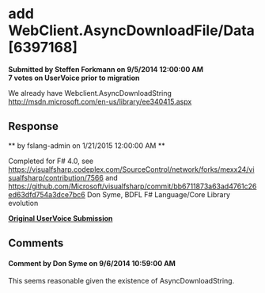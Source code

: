 # add WebClient.AsyncDownloadFile/Data [6397168] #

**Submitted by Steffen Forkmann on 9/5/2014 12:00:00 AM**  
**7 votes on UserVoice prior to migration**  

We already have Webclient.AsyncDownloadString http://msdn.microsoft.com/en-us/library/ee340415.aspx



## Response ##
** by fslang-admin on 1/21/2015 12:00:00 AM **

Completed for F# 4.0, see https://visualfsharp.codeplex.com/SourceControl/network/forks/mexx24/visualfsharp/contribution/7566 and https://github.com/Microsoft/visualfsharp/commit/bb6711873a63ad4761c26ed63dfd754a3dce7bc6
Don Syme, BDFL F# Language/Core Library evolution


**[Original UserVoice Submission](https://fslang.uservoice.com/forums/245727-f-language/suggestions/6397168)**


## Comments ##


#### Comment by Don Syme on 9/6/2014 10:59:00 AM ####
This seems reasonable given the existence of AsyncDownloadString.

